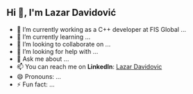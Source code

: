 ## Hi 👋, I'm Lazar Davidović

- 🔭 I’m currently working as a C++ developer at FIS Global        ...
- 🌱 I’m currently learning ...
- 👯 I’m looking to collaborate on ...
- 🤔 I’m looking for help with ...
- 💬 Ask me about ...
- 📫 You can reach me on **LinkedIn**: [Lazar Davidovic](https://www.linkedin.com/in/lazar-davidovi%C4%87-831887233/)
- 😄 Pronouns: ...
- ⚡ Fun fact: ...

